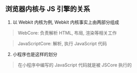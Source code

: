 ## 浏览器内核与 JS 引擎的关系

1. 以 Webkit 内核为例, Webkit 内核事实上由两部分组成

> WebCore: 负责解析 HTML, 布局, 渲染等相关工作

> JavaScriptCore: 解析, 执行 JavaScript 代码

2. 小程序也是这样的划分

> 在小程序中编写的 JavaScript 代码就是被 JSCore 执行的
